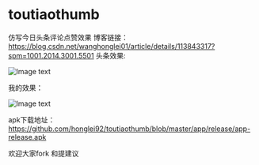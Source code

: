 # toutiaothumb
仿写今日头条评论点赞效果
博客链接：https://blog.csdn.net/wanghonglei01/article/details/113843317?spm=1001.2014.3001.5501
头条效果:

![Image text](https://github.com/honglei92/toutiaothumb/blob/master/file/20210218120920417.gif)

我的效果：

![Image text](https://github.com/honglei92/toutiaothumb/blob/master/file/whl.gif)

apk下载地址：
https://github.com/honglei92/toutiaothumb/blob/master/app/release/app-release.apk

欢迎大家fork 和提建议


